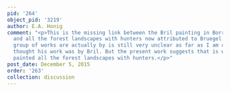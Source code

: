 ```yaml
---
pid: '264'
object_pid: '3219'
author: E.A. Honig
comment: "<p>This is the missing link between the Bril painting in Borromeo's collection
  and all the forest landscapes with hunters now attributed to Bruegel. Who this large
  group of works are actually by is still very unclear as far as I am concerned. Borromeo
  thought his work was by Bril. But the present work suggests that is was by whomever
  painted all the forest landscapes with hunters.</p>"
post_date: December 5, 2015
order: '263'
collection: discussion
---
```


